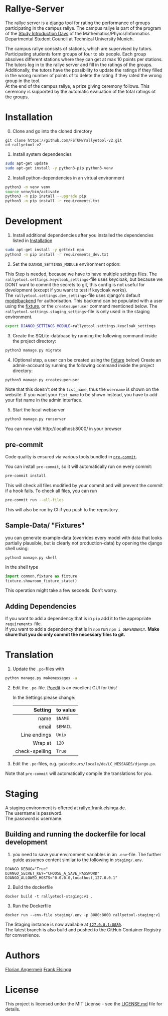 # Rallye-Server

The rallye server is a [django](https://www.djangoproject.com) tool for rating the performance of groups participating in the campus rallye. The campus rallye is part of the program of the [Study Introduction Days](https://mpi.fs.tum.de/en/entering-tum/set/) of the Mathematics/Phyics/Informatics Departmental Student Council at Technical University Munich. <br>

The campus rallye consists of stations, which are supervised by tutors.
Participating students form groups of four to six people. Each group absolves different stations where they can get at max 10 points per stations. The tutors log in to the rallye server and fill in the ratings of the groups.
Additionally, the tutors have the possibility to update the ratings if they filled in the wrong number of points of to delete the rating if they rated the wrong group in the tool. <br>
At the end of the campus rallye, a prize giving ceremony follows. This ceremony is supported by the automatic evaluation of the total ratings ot the groups.

# Installation

0. Clone and go into the cloned directory

```
git clone https://github.com/FSTUM/rallyetool-v2.git
cd rallyetool-v2
```

1. Install system dependencies

```bash
sudo apt-get update
sudo apt-get install -y python3-pip python3-venv
```

2. Install python-dependencies in an virtual environment

```bash
python3 -m venv venv
source venv/bin/activate
python3 -m pip install --upgrade pip
python3 -m pip install -r requirements.txt
```

# Development

1. Install additional dependencies after you installed the dependencies listed in [Installation](#installation)

```bash
sudo apt-get install -y gettext npm
python3 -m pip install -r requirements_dev.txt
```

2. Set the `DJANGO_SETTINGS_MODULE` environment option:

This Step is needed, because we have to have multiple settings files.
The `rallyetool.settings.keycloak_settings`-file uses keycloak, but because we DONT want to commit the secrets to git, this config is not useful for development (except if you want to test if keycloak works).  
The `rallyetool.settings.dev_settings`-file uses django's default [modelbackend](https://docs.djangoproject.com/en/3.2/ref/contrib/auth/) for authorisation.
This backend can be populated with a user using the [fixture](#sample-data-fixtures), or the `createsuperuser` command mentioned below.
The `rallyetool.settings.staging_settings`-file is only used in the staging environment.

```bash
export DJANGO_SETTINGS_MODULE=rallyetool.settings.keycloak_settings
```

3. Create the SQLite-database by running the following command inside the project directory:

```bash
python3 manage.py migrate
```

4. (Optional step, a user can be created using the [fixture](#sample-data-fixtures) below) Create an admin-account by running the following command inside the project directory:

```bash
python3 manage.py createsuperuser
```

Note that this doesn't set the `fist_name`, thus the `username` is shown on the website. If you want your `fist_name` to
be shown instead, you have to add your fist name in the admin interface.

5. Start the local webserver

```bash
python3 manage.py runserver
```

You can now visit http://localhost:8000/ in your browser

## pre-commit

Code quality is ensured via various tools bundled in [`pre-commit`](https://github.com/pre-commit/pre-commit/).

You can install `pre-commit`, so it will automatically run on every commit:

```bash
pre-commit install
```

This will check all files modified by your commit and will prevent the commit if a hook fails. To check all files, you
can run

```bash
pre-commit run --all-files
```

This will also be run by CI if you push to the repository.

## Sample-Data/ "Fixtures"

you can generate example-data (overrides every model with data that looks partially plausible, but is clearly not
production-data)
by opening the django shell using:

```shell
python3 manage.py shell
```

In the shell type

```python
import common.fixture as fixture
fixture.showroom_fixture_state()
```

This operation might take a few seconds. Don't worry.

## Adding Dependencies

If you want to add a dependency that is in `pip` add it to the appropriate `requirements`-file.  
If you want to add a dependency that is in `npm` run `npm i DEPENDENCY`. **Make shure that you do only commit the
necessary files to git.**

# Translation

1. Update the `.po`-files with

```bash
python manage.py makemessages -a
```

2. Edit the `.po`-file. [Poedit](https://poedit.net) is an excellent GUI for this!

    In the Settings please change:

    |        Setting | to value |
    | -------------: | -------- |
    |           name | `$NAME`  |
    |          email | `$EMAIL` |
    |   Line endings | `Unix`   |
    |        Wrap at | `120`    |
    | check-spelling | `True`   |

3. Edit the `.po`-files, e.g. `guidedtours/locale/de/LC_MESSAGES/django.po`.

Note that `pre-commit` will automatically compile the translations for you.

# Staging

A staging environment is offered at rallye.frank.elsinga.de.  
The username is password.  
The password is username.

## Building and running the dockerfile for local development

1. you need to save your environment variables in an `.env`-file.
   The further guide assumes content similar to the following in `staging/.env`.

```
DJANGO_DEBUG="True"
DJANGO_SECRET_KEY="CHOOSE_A_SAVE_PASSWORD"
DJANGO_ALLOWED_HOSTS="0.0.0.0,localhost,127.0.0.1"
```

2. Build the dockerfile

```
docker build -t rallyetool-staging:v1 .
```

3. Run the Dockerfile

```
docker run --env-file staging/.env -p 8080:8000 rallyetool-staging:v1
```

The Staging instance is now available at [`127.0.0.1:8080`](http://127.0.0.1:8080/).  
The latest branch is also build and pushed to the GitHub Container Registry for convenience.

# Authors

[Florian Angermeir](angermeir.me)
[Frank Elsinga](frank.elsinga.de)

# License

This project is licensed under the MIT License - see the [LICENSE.md](LICENSE.md) file for details.
